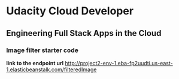# Udacity Cloud Developer

## Engineering Full Stack Apps in the Cloud


### Image filter starter code

**link to the endpoint url**
http://project2-env-1.eba-fp2uudti.us-east-1.elasticbeanstalk.com/filteredImage